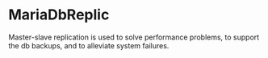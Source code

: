# MariaDbReplic
Master-slave replication is used to solve performance problems, to support the db backups, and to alleviate system failures.
